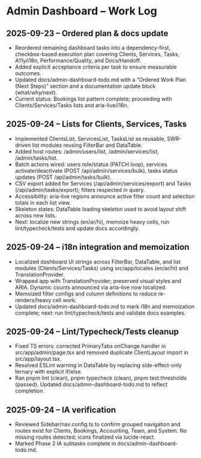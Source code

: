 # Admin Dashboard – Work Log

## 2025-09-23 – Ordered plan & docs update
- Reordered remaining dashboard tasks into a dependency-first, checkbox-based execution plan covering Clients, Services, Tasks, A11y/i18n, Performance/Quality, and Docs/Handoff.
- Added explicit acceptance criteria per task to ensure measurable outcomes.
- Updated docs/admin-dashboard-todo.md with a “Ordered Work Plan (Next Steps)” section and a documentation update block (what/why/next).
- Current status: Bookings list pattern complete; proceeding with Clients/Services/Tasks lists and aria-live/i18n.

## 2025-09-24 – Lists for Clients, Services, Tasks
- Implemented ClientsList, ServicesList, TasksList as reusable, SWR-driven list modules reusing FilterBar and DataTable.
- Added host routes: /admin/users/list, /admin/services/list, /admin/tasks/list.
- Batch actions wired: users role/status (PATCH loop), services activate/deactivate (POST /api/admin/services/bulk), tasks status updates (POST /api/admin/tasks/bulk).
- CSV export added for Services (/api/admin/services/export) and Tasks (/api/admin/tasks/export); filters respected in query.
- Accessibility: aria-live regions announce active filter count and selection totals in each list view.
- Skeleton states: DataTable loading skeleton used to avoid layout shift across new lists.
- Next: localize new strings (en/ar/hi), memoize heavy cells, run lint/typecheck/tests and update docs accordingly.

## 2025-09-24 – i18n integration and memoization
- Localized dashboard UI strings across FilterBar, DataTable, and list modules (Clients/Services/Tasks) using src/app/locales (en/ar/hi) and TranslationProvider.
- Wrapped app with TranslationProvider; preserved visual styles and ARIA. Dynamic counts announced via aria-live now localized.
- Memoized filter configs and column definitions to reduce re-renders/heavy cell work.
- Updated docs/admin-dashboard-todo.md to mark i18n and memoization complete; next: run lint/typecheck/tests and validate docs examples.

## 2025-09-24 – Lint/Typecheck/Tests cleanup
- Fixed TS errors: corrected PrimaryTabs onChange handler in src/app/admin/page.tsx and removed duplicate ClientLayout import in src/app/layout.tsx.
- Resolved ESLint warning in DataTable by replacing side-effect-only ternary with explicit if/else.
- Ran pnpm lint (clean), pnpm typecheck (clean), pnpm test:thresholds (passed). Updated docs/admin-dashboard-todo.md to reflect completion.

## 2025-09-24 – IA verification
- Reviewed Sidebar/nav.config.ts to confirm grouped navigation and routes exist for Clients, Bookings, Accounting, Team, and System. No missing routes detected; icons finalized via lucide-react.
- Marked Phase 2 IA subtasks complete in docs/admin-dashboard-todo.md.
